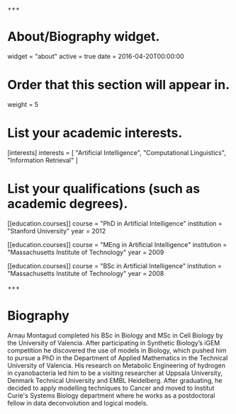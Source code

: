 +++
# About/Biography widget.
widget = "about"
active = true
date = 2016-04-20T00:00:00

# Order that this section will appear in.
weight = 5

# List your academic interests.
[interests]
  interests = [
    "Artificial Intelligence",
    "Computational Linguistics",
    "Information Retrieval"
  ]

# List your qualifications (such as academic degrees).
[[education.courses]]
  course = "PhD in Artificial Intelligence"
  institution = "Stanford University"
  year = 2012

[[education.courses]]
  course = "MEng in Artificial Intelligence"
  institution = "Massachusetts Institute of Technology"
  year = 2009

[[education.courses]]
  course = "BSc in Artificial Intelligence"
  institution = "Massachusetts Institute of Technology"
  year = 2008
 
+++

# Biography

Arnau Montagud completed his BSc in Biology and MSc in Cell Biology by the University of Valencia. After participating in Synthetic Biology’s iGEM competition he discovered the use of models in Biology, which pushed him to pursue a PhD in the Department of Applied Mathematics in the Technical University of Valencia. His research on Metabolic Engineering of hydrogen in cyanobacteria led him to be a visiting researcher at Uppsala University, Denmark Technical University and EMBL Heidelberg. After graduating, he decided to apply modelling techniques to Cancer and moved to Institut Curie's Systems Biology department where he works as a postdoctoral fellow in data deconvolution and logical models.
